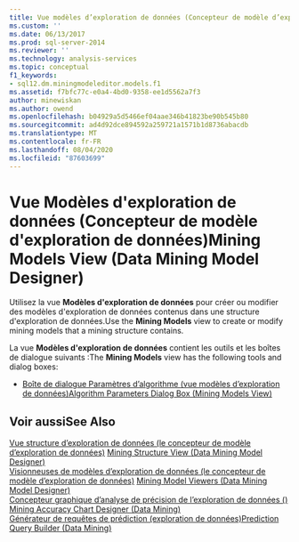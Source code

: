 ```yaml
---
title: Vue modèles d’exploration de données (Concepteur de modèle d’exploration de données) | Microsoft Docs
ms.custom: ''
ms.date: 06/13/2017
ms.prod: sql-server-2014
ms.reviewer: ''
ms.technology: analysis-services
ms.topic: conceptual
f1_keywords:
- sql12.dm.miningmodeleditor.models.f1
ms.assetid: f7bfc77c-e0a4-4bd0-9358-ee1d5562a7f3
author: minewiskan
ms.author: owend
ms.openlocfilehash: b04929a5d5466ef04aae346b41823be90b545b80
ms.sourcegitcommit: ad4d92dce894592a259721a1571b1d8736abacdb
ms.translationtype: MT
ms.contentlocale: fr-FR
ms.lasthandoff: 08/04/2020
ms.locfileid: "87603699"
---
```

# <a name="mining-models-view-data-mining-model-designer"></a><span data-ttu-id="c016a-102">Vue Modèles d'exploration de données (Concepteur de modèle d'exploration de données)</span><span class="sxs-lookup"><span data-stu-id="c016a-102">Mining Models View (Data Mining Model Designer)</span></span>
  <span data-ttu-id="c016a-103">Utilisez la vue **Modèles d'exploration de données** pour créer ou modifier des modèles d'exploration de données contenus dans une structure d'exploration de données.</span><span class="sxs-lookup"><span data-stu-id="c016a-103">Use the **Mining Models** view to create or modify mining models that a mining structure contains.</span></span>  
  
 <span data-ttu-id="c016a-104">La vue **Modèles d'exploration de données** contient les outils et les boîtes de dialogue suivants :</span><span class="sxs-lookup"><span data-stu-id="c016a-104">The **Mining Models** view has the following tools and dialog boxes:</span></span>  
  
-   [<span data-ttu-id="c016a-105">Boîte de dialogue Paramètres d’algorithme &#40;vue modèles d’exploration de données&#41;</span><span class="sxs-lookup"><span data-stu-id="c016a-105">Algorithm Parameters Dialog Box &#40;Mining Models View&#41;</span></span>](algorithm-parameters-dialog-box-mining-models-view.md)  
  
## <a name="see-also"></a><span data-ttu-id="c016a-106">Voir aussi</span><span class="sxs-lookup"><span data-stu-id="c016a-106">See Also</span></span>  
 <span data-ttu-id="c016a-107">[Vue structure d’exploration de données &#40;le concepteur de modèle d’exploration de données&#41;](mining-structure-view-data-mining-model-designer.md) </span><span class="sxs-lookup"><span data-stu-id="c016a-107">[Mining Structure View &#40;Data Mining Model Designer&#41;](mining-structure-view-data-mining-model-designer.md) </span></span>  
 <span data-ttu-id="c016a-108">[Visionneuses de modèles d’exploration de données &#40;le concepteur de modèle d’exploration de données&#41;](mining-model-viewers-data-mining-model-designer.md) </span><span class="sxs-lookup"><span data-stu-id="c016a-108">[Mining Model Viewers &#40;Data Mining Model Designer&#41;](mining-model-viewers-data-mining-model-designer.md) </span></span>  
 <span data-ttu-id="c016a-109">[Concepteur graphique d’analyse de précision de l’exploration de données &#40;&#41;](mining-accuracy-chart-designer-data-mining.md) </span><span class="sxs-lookup"><span data-stu-id="c016a-109">[Mining Accuracy Chart Designer &#40;Data Mining&#41;](mining-accuracy-chart-designer-data-mining.md) </span></span>  
 [<span data-ttu-id="c016a-110">Générateur de requêtes de prédiction &#40;exploration de données&#41;</span><span class="sxs-lookup"><span data-stu-id="c016a-110">Prediction Query Builder &#40;Data Mining&#41;</span></span>](prediction-query-builder-data-mining.md)  
  
  
